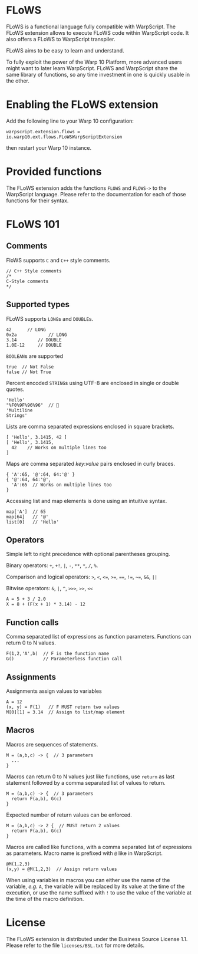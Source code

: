 # FLoWS

FLoWS is a functional language fully compatible with WarpScript. The FLoWS extension allows to execute FLoWS code within WarpScript code. It also offers a FLoWS to WarpScript transpiler.

FLoWS aims to be easy to learn and understand.

To fully exploit the power of the Warp 10 Platform, more advanced users might want to later learn WarpScript. FLoWS and WarpScript share the same library of functions, so any time investment in one is quickly usable in the other.

# Enabling the FLoWS extension

Add the following line to your Warp 10 configuration:

```
warpscript.extension.flows = io.warp10.ext.flows.FLoWSWarpScriptExtension
```

then restart your Warp 10 instance.

# Provided functions

The FLoWS extension adds the functions `FLOWS` and `FLOWS->` to the WarpScript language. Please refer to the documentation for each of those functions for their syntax.

# FLoWS 101

## Comments

FloWS supports `C` and `C++` style comments.

```
// C++ Style comments
/* 
C-Style comments
*/
```

## Supported types

FLoWS supports `LONG`s and `DOUBLE`s.

```
42 		// LONG
0x2a            // LONG
3.14 		// DOUBLE
1.0E-12		// DOUBLE
```

`BOOLEAN`s are supported

```
true  // Not False
false // Not True
```

Percent encoded `STRING`s using UTF-8 are enclosed in single or double quotes.

```
'Hello'
"%F0%9F%96%96"	// 🖖
'Multiline
Strings'
```

Lists are comma separated expressions enclosed in square brackets.

```
[ 'Hello', 3.1415, 42 ]
[ 'Hello', 3.1415, 
  42	// Works on multiple lines too
]
```

Maps are comma separated *key*:*value* pairs enclosed in curly braces.

```
{ 'A':65, '@':64, 64:'@' }
{ '@':64, 64:'@',
  'A':65  // Works on multiple lines too
}
```

Accessing list and map elements is done using an intuitive syntax.

```
map['A']  // 65
map[64]   // '@'
list[0]   // 'Hello'
```

## Operators

Simple left to right precedence with optional parentheses grouping.

Binary operators: `+`, `+!`, `|`, `-`, `**`, `*`, `/`, `%`.

Comparison and logical operators: `>`, `<`, `<=`, `>=`, `==`, `!=`, `~=`, `&&`, `||`

Bitwise operators: `&`, `|`, `^`, `>>>`, `>>`, `<<`

```
A = 5 + 3 / 2.0
X = 8 + (F(x + 1) * 3.14) - 12
```

## Function calls

Comma separated list of expressions as function parameters. Functions can return 0 to N values.

```
F(1,2,'A',b)  // F is the function name
G()           // Parameterless function call
```
## Assignments

Assignments assign values to variables

```
A = 12
(x, y) = F(1)   // F MUST return two values
M[0][1] = 3.14  // Assign to list/map element
```

## Macros

Macros are sequences of statements.

```
M = (a,b,c) -> {  // 3 parameters
  ...
}
```

Macros can return 0 to N values just like functions, use `return` as last statement followed by a comma separated list of values to return.

```
M = (a,b,c) -> {  // 3 parameters
  return F(a,b), G(c)
}
```

Expected number of return values can be enforced.

```
M = (a,b,c) -> 2 {  // MUST return 2 values
  return F(a,b), G(c)
}
```

Macros are called like functions, with a comma separated list of expressions as parameters. Macro name is prefixed with `@` like in WarpScript.

```
@M(1,2,3)
(x,y) = @M(1,2,3)  // Assign return values
```

When using variables in macros you can either use the name of the variable, *e.g.* `A`, the variable will be replaced by its value at the time of the execution, or use the name suffixed with `!` to use the value of the variable at the time of the macro definition.

# License

The FLoWS extension is distributed under the Business Source License 1.1. Please refer to the file `licenses/BSL.txt` for more details.
